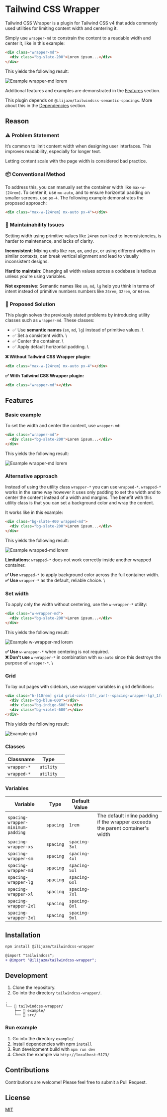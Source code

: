 # Tailwind CSS Wrapper

Tailwind CSS Wrapper is a plugin for Tailwind CSS v4 that adds commonly used utilities for limiting content width and centering it.

Simply use `wrapper-md` to constrain the content to a readable width and center it, like in this example:

```html
<div class="wrapper-md">
  <div class="bg-slate-200">Lorem ipsum...</div>
</div>
```

This yields the following result:

![Example wrapper-md lorem](docs/example_wrapper-md_lorem.png)

Additional features and examples are demonstrated in the [Features](#features) section.

This plugin depends on `@ilijazm/tailwindcss-semantic-spacings`.
More about this in the [Dependencies](#dependencies) section.

## Reason

### ⚠️ Problem Statement

It’s common to limit content width when designing user interfaces.
This improves readability, especially for longer text.

Letting content scale with the page width is considered bad practice.

### 📦 Conventional Method

To address this, you can manually set the container width like `max-w-[24rem]`.
To center it, use `mx-auto`, and to ensure horizontal padding on smaller screens, use `px-4`.
The following example demonstrates the proposed approach:

```html
<div class="max-w-[24rem] mx-auto px-4"></div>
```

### 🔧 Maintainability Issues

Setting width using primitive values like `24rem` can lead to inconsistencies, is harder to maintenance, and lacks of clarity.

**Inconsistent**:
Mixing units like `rem`, `em`, and `px`, or using different widths in similar contexts, can break vertical alignment and lead to visually inconsistent designs.

**Hard to maintain**:
Changing all width values across a codebase is tedious unless you're using variables.

**Not expressive**:
Semantic names like `sm`, `md`, `lg` help you think in terms of intent instead of primitive numbers numbers like `24rem`, `32rem`, or `64rem`.

### 🚀 Proposed Solution

This plugin solves the previously stated problems by introducing utility classes such as `wrapper-md`.
These classes:

- ✅ Use **semantic names** (`sm`, `md`, `lg`) instead of primitive values. \
- ✅ Set a consistent width. \
- ✅ Center the container. \
- ✅ Apply default horizontal padding. \

**❌ Without Tailwind CSS Wrapper plugin:**

```html
<div class="max-w-[24rem] mx-auto px-4"></div>
```

**✅ With Tailwind CSS Wrapper plugin:**

```html
<div class="wrapper-md"></div>
```

## Features

### Basic example

To set the width and center the content, use `wrapper-md`:

```html
<div class="wrapper-md">
  <div class="bg-slate-200">Lorem ipsum...</div>
</div>
```

This yields the following result:

![Example wrapper-md lorem](docs/example_wrapper-md_lorem.png)

### Alternative approach

Instead of using the utility class `wrapper-*` you can use `wrapped-*`.
`wrapped-*` works in the same way however it uses only padding to set the width and to center the content instead of a width and margins.
The benefit with this utility class is that you can set a background color and wrap the content.

It works like in this example:

```html
<div class="bg-slate-400 wrapped-md">
  <div class="bg-slate-200">Lorem ipsum...</div>
</div>
```

This yields the following result:

![Example wrapped-md lorem](docs/example_wrapped-md_lorem.png)

**Limitations**:
`wrapped-*` does not work correctly inside another wrapped container.

**✅ Use** `wrapped-*` to apply background color across the full container width. \
**✅ Use** `wrapper-*` as the default, reliable choice. \

### Set width

To apply only the width without centering, use the `w-wrapper-*` utility:

```html
<div class="w-wrapper-md">
  <div class="bg-slate-200">Lorem ipsum...</div>
</div>
```

This yields the following result:

![Example w-wrapper-md lorem](docs/example_w-wrapper-md_lorem.png)

**✅ Use** `w-wrapper-*` when centering is not required. \
**❌ Don't use** `w-wrapper-*` in combination with `mx-auto` since this destroys the purpose of `wrapper-*`. \

### Grid

To lay out pages with sidebars, use wrapper variables in grid definitions:

```html
<div class="h-[10rem] grid grid-cols-[1fr_var(--spacing-wrapper-lg)_1fr]">
  <div class="bg-blue-600"></div>
  <div class="bg-indigo-600"></div>
  <div class="bg-violet-600"></div>
</div>
```

This yields the following result:

![Example grid](docs/example_grid.png)

### Classes

| Classname   | Type      |     |
| ----------- | --------- | --- |
| `wrapper-*` | `utility` |     |
| `wrapped-*` | `utility` |     |

### Variables

| Variable                          | Type      | Default Value |                                                                                |
| --------------------------------- | --------- | ------------- | ------------------------------------------------------------------------------ |
| `spacing-wrapper-minimum-padding` | `spacing` | `1rem`        | The default inline padding if the wrapper exceeds the parent container's width |
| `spacing-wrapper-xs`              | `spacing` | `spacing-3xl` |                                                                                |
| `spacing-wrapper-sm`              | `spacing` | `spacing-4xl` |                                                                                |
| `spacing-wrapper-md`              | `spacing` | `spacing-5xl` |                                                                                |
| `spacing-wrapper-lg`              | `spacing` | `spacing-6xl` |                                                                                |
| `spacing-wrapper-xl`              | `spacing` | `spacing-7xl` |                                                                                |
| `spacing-wrapper-2xl`             | `spacing` | `spacing-8xl` |                                                                                |
| `spacing-wrapper-3xl`             | `spacing` | `spacing-9xl` |                                                                                |

## Installation

```bash
npm install @ilijazm/tailwindcss-wrapper
```

```diff
@import "tailwindcss";
+ @import "@ilijazm/tailwindcss-wrapper";
```

## Development

1. Clone the repository.
1. Go into the directory `tailwindcss-wrapper/`.

```
.
└── 📁 tailwindcss-wrapper/
    ├── 📁 example/
    └── 📁 src/
```

### Run example

1. Go into the directory `example/`
1. Install dependencies with npm `install`
1. Run development build with `npm run dev`
1. Check the example via `http://localhost:5173/`

## Contributions

Contributions are welcome! Please feel free to submit a Pull Request.

## License

[MIT](../LICENSE)
